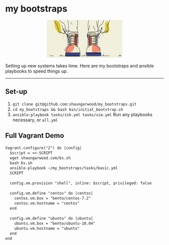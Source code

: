 # my bootstraps

<p align="center">
  <img src="lib/logo.jpeg" width="240" height="120" />
</p>


Setting up new systems takes time. Here are my bootstraps and ansible playbooks to speed things up.

---

## Set-up
1. ```git clone git@github.com:shaungarwood/my_bootstraps.git```
2. ```cd my_bootstraps && bash bin/initial_bootstrap.sh```
3. ```ansible-playbook tasks/zsh.yml tasks/vim.yml``` Run any playbooks necessary, or ```all.yml```

## Full Vagrant Demo
```
Vagrant.configure("2") do |config|
  $script = <<-SCRIPT
  wget shaungarwood.com/bs.sh
  bash bs.sh
  ansible-playbook ~/my_bootstraps/tasks/basic.yml
  SCRIPT

  config.vm.provision "shell", inline: $script, privileged: false

  config.vm.define "centos" do |centos|
    centos.vm.box = "bento/centos-7.2"
    centos.vm.hostname = "centos"
  end

  config.vm.define "ubuntu" do |ubuntu|
    ubuntu.vm.box = "bento/ubuntu-18.04"
    ubuntu.vm.hostname = "ubuntu"
  end
end
```
